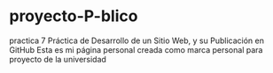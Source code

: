 # proyecto-P-blico
practica 7 Práctica de Desarrollo de un Sitio Web, y su Publicación en GitHub
Esta es mi página personal creada como marca personal para proyecto de la universidad
